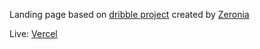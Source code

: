 Landing page based on [dribble project](https://www.figma.com/file/nJMqfSZI2HZGjWHWV4jCnG/UNX-Slick-App?node-id=1%3A2) created by [Zeronia](https://dribbble.com/Zernonia)

Live: [Vercel](https://unx-phi.vercel.app/)
